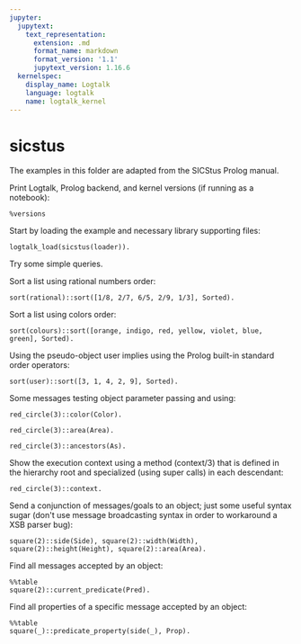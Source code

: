 ```yaml
---
jupyter:
  jupytext:
    text_representation:
      extension: .md
      format_name: markdown
      format_version: '1.1'
      jupytext_version: 1.16.6
  kernelspec:
    display_name: Logtalk
    language: logtalk
    name: logtalk_kernel
---
```


<!--
________________________________________________________________________

This file is part of Logtalk <https://logtalk.org/>  
SPDX-FileCopyrightText: 1998-2025 Paulo Moura <pmoura@logtalk.org>  
SPDX-License-Identifier: Apache-2.0

Licensed under the Apache License, Version 2.0 (the "License");
you may not use this file except in compliance with the License.
You may obtain a copy of the License at

    http://www.apache.org/licenses/LICENSE-2.0

Unless required by applicable law or agreed to in writing, software
distributed under the License is distributed on an "AS IS" BASIS,
WITHOUT WARRANTIES OR CONDITIONS OF ANY KIND, either express or implied.
See the License for the specific language governing permissions and
limitations under the License.
________________________________________________________________________
-->

# sicstus

The examples in this folder are adapted from the SICStus Prolog manual.

Print Logtalk, Prolog backend, and kernel versions (if running as a notebook):

```logtalk
%versions
```

Start by loading the example and necessary library supporting files:

```logtalk
logtalk_load(sicstus(loader)).
```

Try some simple queries.

Sort a list using rational numbers order:

```logtalk
sort(rational)::sort([1/8, 2/7, 6/5, 2/9, 1/3], Sorted).
```

<!--
Sorted = [1/8, 2/9, 2/7, 1/3, 6/5].
-->

Sort a list using colors order:

```logtalk
sort(colours)::sort([orange, indigo, red, yellow, violet, blue, green], Sorted).
```

<!--
Sorted = [red, orange, yellow, green, blue, indigo, violet].
-->

Using the pseudo-object user implies using the Prolog built-in standard 
order operators:

```logtalk
sort(user)::sort([3, 1, 4, 2, 9], Sorted).
```

<!--
Sorted = [1, 2, 3, 4, 9].
-->

Some messages testing object parameter passing and using:

```logtalk
red_circle(3)::color(Color).
```

<!--
Color = red.
-->

```logtalk
red_circle(3)::area(Area).
```

<!--
Area = 28.274334.
-->

```logtalk
red_circle(3)::ancestors(As).
```

<!--
As = [circle(3, red), ellipse(3, 3, red)].
-->

Show the execution context using a method (context/3) that is defined in the
hierarchy root and specialized (using super calls) in each descendant:

```logtalk
red_circle(3)::context.
```

<!--
red_circle1
self: red_circle(3)
this: red_circle(3)
sender: user

circle2
self: red_circle(3)
this: circle(3,red)
sender: user

ellipse3
self: red_circle(3)
this: ellipse(3,3,red)
sender: user

true.
-->

Send a conjunction of messages/goals to an object; just some useful syntax sugar
(don't use message broadcasting syntax in order to workaround a XSB parser bug):

```logtalk
square(2)::side(Side), square(2)::width(Width), square(2)::height(Height), square(2)::area(Area).
```

<!--
Side = 2, Width = 2, Height = 2, Area = 4.
-->

Find all messages accepted by an object:

```logtalk
%%table
square(2)::current_predicate(Pred).
```

<!--
Pred = side/1 ; 
Pred = width/1 ;
Pred = height/1 ;
Pred = area/1 ;
false.
-->

Find all properties of a specific message accepted by an object:

```logtalk
%%table
square(_)::predicate_property(side(_), Prop).
```

<!--
Prop = public ;
Prop = static ;
Prop = declared_in(square(_133)) ;
Prop = defined_in(square(_164)).
-->
